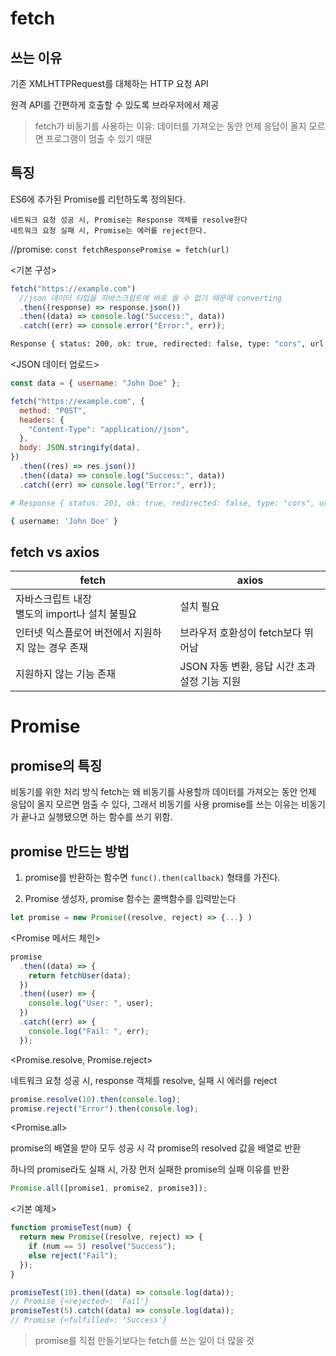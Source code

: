 # fetch

## 쓰는 이유

기존 XMLHTTPRequest를 대체하는 HTTP 요청 API

원격 API를 간편하게 호출할 수 있도록 브라우저에서 제공

> fetch가 비동기를 사용하는 이유: 데이터를 가져오는 동안 언제 응답이 올지 모르면 프로그램이 멈출 수 있기 때문

## 특징

ES6에 추가된 Promise를 리턴하도록 정의된다.

    네트워크 요청 성공 시, Promise는 Response 객체를 resolve한다
    네트워크 요청 실패 시, Promise는 에러를 reject한다.

//promise: `const fetchResponsePromise = fetch(url)`

<기본 구성>

```js
fetch("https://example.com")
  //json 데이터 타입을 자바스크립트에 바로 쓸 수 없기 때문에 converting
  .then((response) => response.json())
  .then((data) => console.log("Success:", data))
  .catch((err) => console.error("Error:", err));
```

```bash
Response { status: 200, ok: true, redirected: false, type: "cors", url:'https://example.com', ...}
```

<JSON 데이터 업로드>

```js
const data = { username: "John Doe" };

fetch("https://example.com", {
  method: "POST",
  headers: {
    "Content-Type": "application//json",
  },
  body: JSON.stringify(data),
})
  .then((res) => res.json())
  .then((data) => console.log("Success:", data))
  .catch((err) => console.log("Error:", err));
```

```bash
# Response { status: 201, ok: true, redirected: false, type: "cors", url: "https:/example.com", ...}

{ username: 'John Doe' }
```

## fetch vs axios

| fetch                                              | axios                                         |
| -------------------------------------------------- | --------------------------------------------- |
| 자바스크립트 내장<br>별도의 import나 설치 불필요   | 설치 필요                                     |
| 인터넷 익스플로어 버전에서 지원하지 않는 경우 존재 | 브라우저 호환성이 fetch보다 뛰어남            |
| 지원하지 않는 기능 존재                            | JSON 자동 변환, 응답 시간 초과 설정 기능 지원 |

# Promise

## promise의 특징

비동기를 위한 처리 방식
fetch는 왜 비동기를 사용할까
데이터를 가져오는 동안 언제 응답이 올지 모르면 멈출 수 있다, 그래서 비동기를 사용
promise를 쓰는 이유는 비동기가 끝나고 실행됐으면 하는 함수를 쓰기 위함.

## promise 만드는 방법

1. promise를 반환하는 함수면 `func().then(callback)` 형태를 가진다.

2. Promise 생성자, promise 함수는 콜백함수를 입력받는다

```js
let promise = new Promise((resolve, reject) => {...} )
```

<Promise 메서드 체인>

```js
promise
  .then((data) => {
    return fetchUser(data);
  })
  .then((user) => {
    console.log("User: ", user);
  })
  .catch((err) => {
    console.log("Fail: ", err);
  });
```

<Promise.resolve, Promise.reject>

네트워크 요청 성공 시, response 객체를 resolve, 실패 시 에러를 reject

```js
promise.resolve(10).then(console.log);
promise.reject("Error").then(console.log);
```

<Promise.all>

promise의 배열을 받아 모두 성공 시 각 promise의 resolved 값을 배열로 반환

하나의 promise라도 실패 시, 가장 먼저 실패한 promise의 실패 이유를 반환

```js
Promise.all([promise1, promise2, promise3]);
```

<기본 예제>

```js
function promiseTest(num) {
  return new Promise((resolve, reject) => {
    if (num == 5) resolve("Success");
    else reject("Fail");
  });
}

promiseTest(10).then((data) => console.log(data));
// Promise {<rejected>: 'Fail'}
promiseTest(5).catch((data) => console.log(data));
// Promise {<fulfilled>: 'Success'}
```

> promise를 직접 만들기보다는 fetch를 쓰는 일이 더 많을 것

